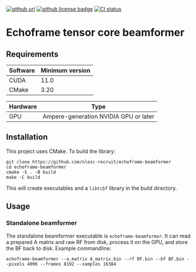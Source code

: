 [![github url](https://img.shields.io/badge/github-url-000.svg?logo=github&labelColor=gray&color=blue)](https://github.com/nlesc-recruit/echoframe-beamformer)
[![github license badge](https://img.shields.io/github/license/nlesc-recruit/echoframe-beamformer)](https://github.com/nlesc-recruit/echoframe-beamformer)
[![CI status](https://github.com/nlesc-recruit/echoframe-beamformer/actions/workflows/build.yml/badge.svg)](https://github.com/nlesc-recruit/echoframe-beamformer/actions/workflows/build.yml)

# Echoframe tensor core beamformer

## Requirements

| Software | Minimum version |
| -------- | --------------- |
| CUDA | 11.0|
| CMake | 3.20 |

| Hardware | Type |
| -------- | ---- |
| GPU | Ampere-generation NVIDIA GPU or later |

## Installation
This project uses CMake. To build the library:
```shell
git clone https://github.com/nlesc-recruit/echoframe-beamformer
cd echoframe-beamformer
cmake -S . -B build
make -C build
```

This will create executables and a `libtcbf` library in the build directory.

## Usage

### Standalone beamformer
The standalone beamformer executable is `echoframe-beamformer`. It can read a prepared A matrix and raw RF from disk, process it on the GPU, and store the BF back to disk. Example commandline:

`echoframe-beamformer --a_matrix A_matrix.bin --rf RF.bin --bf BF.bin --pixels 4096 --frames 8192 --samples 16384`